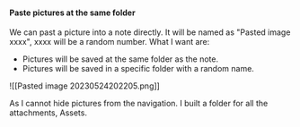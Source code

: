 #### Paste pictures at the same folder

We can past a picture into a note directly. It will be named as "Pasted image xxxx", xxxx will be a random number.
What I want are:

- Pictures will be saved at the same folder as the note.
- Pictures will be saved in a specific folder with a random name.

![[Pasted image 20230524202205.png]]

As I cannot hide pictures from the navigation. I built a folder for all the attachments, Assets.
